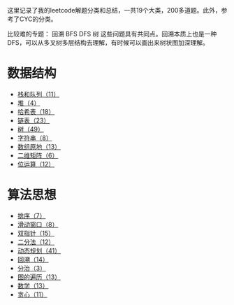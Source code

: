 这里记录了我的leetcode解题分类和总结，一共19个大类，200多道题。此外，参考了CYC的分类。

比较难的专题： 回溯 BFS DFS 树 这些问题具有共同点。回溯本质上也是一种DFS，可以从多叉树多层结构去理解，有时候可以画出来树状图加深理解。
# 数据结构

- [栈和队列（11）](./leetcode_content/栈和队列.md)
- [堆（4）](./leetcode_content/堆.md)
- [哈希表（18）](./leetcode_content/哈希表.md)
- [链表（23）](./leetcode_content/链表.md)
- [树（49）](./leetcode_content/树.md)
- [字符串（8）](./leetcode_content/字符串.md)
- [数组原地（13）](./leetcode_content/数组原地.md)
- [二维矩阵（6）](./leetcode_content/二维矩阵.md)
- [位运算（12）](./leetcode_content/位运算.md)


# 算法思想

- [排序（7）](./leetcode_content/排序.md)
- [滑动窗口（8）](./leetcode_content/滑动窗口.md)
- [双指针（15）](./leetcode_content/双指针.md)
- [二分法（12）](./leetcode_content/二分法.md)
- [动态规划（41）](./leetcode_content/动态规划.md)
- [回溯（14）](./leetcode_content/回溯.md)
- [分治（3）](./leetcode_content/分治.md)
- [图的遍历（13）](./leetcode_content/图的遍历.md)
- [数学（13）](./leetcode_content/数学.md)
- [贪心（11）](./leetcode_content/贪心.md)
